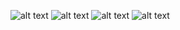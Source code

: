 ![alt text](<Screenshot 2025-03-20 192121.png>) ![alt text](<Screenshot 2025-03-20 192157.png>) ![alt text](<Screenshot 2025-03-20 192146.png>) ![alt text](<Screenshot 2025-03-20 192130.png>)